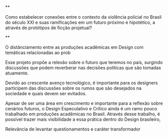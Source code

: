 **

Como estabelecer conexões entre o contexto da violência policial no Brasil do século XXI e suas ramificações em um futuro próximo e hipotético, a através de protótipos de ficção projetual?

**

O distânciamento entre as produções acadêmicas em Design com temáticas relacionadas ao prob


Esse projeto propõe a relexão sobre o futuro que teremos no país, surgindo discussões que podem reverberar nas decisões políticas que são tomadas atuamente.

Devido ao crescente avenço tecnológico, é importante para os designers participem das discussões sobre os rumos que são desejados na sociedade e quais devem ser evitados.

Apesar de ser uma área em crescimento e importante para a reflexão sobre cenários futuros, o Design Especulativo e Crítico ainda é um ramo pouco trabalhado em produções acadêmicas no Brasil.
Através desse trabalho,  é possível trazer mais visibilidade a essa prática dentro do Design brasileiro, 

Relevância de levantar questionamentos e caráter transformador